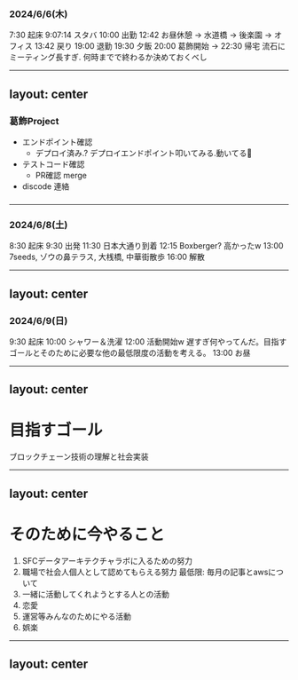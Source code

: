 ### 2024/6/6(木)

7:30 起床
9:07:14 スタバ
10:00 出勤
12:42 お昼休憩
-> 水道橋 -> 後楽園 -> オフィス
13:42 戻り
19:00 退勤
19:30 夕飯
20:00 葛飾開始 -> 22:30 帰宅 流石にミーティング長すぎ. 何時までで終わるか決めておくべし

---
layout: center
---

### 葛飾Project
- エンドポイント確認
    - デプロイ済み.? デプロイエンドポイント叩いてみる.動いてる🙌
- テストコード確認
    - PR確認 merge
- discode 連絡


### 

---

### 2024/6/8(土)

8:30 起床
9:30 出発
11:30 日本大通り到着
12:15 Boxberger? 高かったw
13:00 7seeds, ゾウの鼻テラス, 大桟橋, 中華街散歩
16:00 解散

---
layout: center
---

### 2024/6/9(日)

9:30 起床
10:00 シャワー＆洗濯
12:00 活動開始w 遅すぎ何やってんだ。目指すゴールとそのために必要な他の最低限度の活動を考える。
13:00 お昼

---
layout: center
---

# 目指すゴール
ブロックチェーン技術の理解と社会実装

---
layout: center
---

# そのために今やること

1. SFCデータアーキテクチャラボに入るための努力
2. 職場で社会人個人として認めてもらえる努力
    最低限: 毎月の記事とawsについて
3. 一緒に活動してくれようとする人との活動
4. 恋愛
5. 運営等みんなのためにやる活動
6. 娯楽

---
layout: center
---

